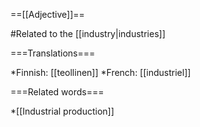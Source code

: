 ==[[Adjective]]==

#Related to the [[industry|industries]]

===Translations===

*Finnish: [[teollinen]]
*French: [[industriel]]

===Related words===

*[[Industrial production]]
